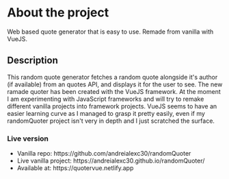<h1>About the project</h1>
Web based quote generator that is easy to use. Remade from vanilla with VueJS.
<h2>Description</h2>
This random quote generator fetches a random quote alongside it's author (if available) from an quotes API, and displays it for the user to see. The new ramade quoter has been created with the VueJS framework. At the moment I am experimenting with JavaScript frameworks and will try to remake different vanilla projects into framework projects. VueJS seems to have an easier learning curve as I managed to grasp it pretty easily, even if my randomQuoter project isn't very in depth and I just scratched the surface.

<h3>Live version</h3>
<ul>
  <li>Vanilla repo: https://github.com/andreialexc30/randomQuoter</li>
  <li>Live vanilla project: https://andreialexc30.github.io/randomQuoter/</li>
  <li>Available at: https://quotervue.netlify.app</li>
</ul>


